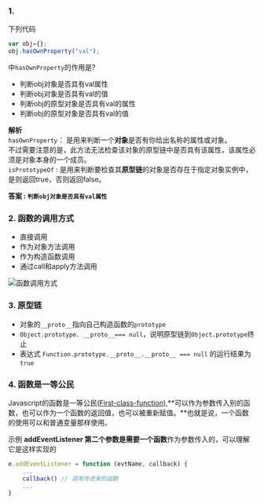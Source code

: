 ### 1.
下列代码
```javascript
var obj={};
obj.hasOwnProperty("val");
```
中```hasOwnProperty```的作用是?

* 判断obj对象是否具有val属性
* 判断obj对象是否具有val的值
* 判断obj的原型对象是否具有val的属性
* 判断obj的原型对象是否具有val的值

**解析**  
```hasOwnProperty```： 是用来判断一个**对象**是否有你给出名称的属性或对象。  
不过需要注意的是，此方法无法检查该对象的原型链中是否具有该属性，该属性必须是对象本身的一个成员。  
```isPrototypeOf``` : 是用来判断要检查其**原型链**的对象是否存在于指定对象实例中，是则返回true，否则返回false。

**答案 : ``` 判断obj对象是否具有val属性 ```**

### 2. 函数的调用方式

* 直接调用
* 作为对象方法调用
* 作为构造函数调用
* 通过call和apply方法调用

![函数调用方式](https://uploadfiles.nowcoder.com/images/20170213/3936586_1486951174438_2E756A236D128A21111515CF5E316E41)

### 3. 原型链

* 对象的```__proto__```指向自己构造函数的```prototype```
* ```Object.prototype. __proto__=== null```，说明原型链到```Object.prototype```终止
* 表达式 ```Function.prototype.__proto__.__proto__ === null``` 的运行结果为```true```

### 4. 函数是一等公民

Javascript的函数是一等公民([First-class-function](https://en.wikipedia.org/wiki/First-class_function)),**可以作为参数传入别的函数，也可以作为一个函数的返回值，也可以被重新赋值。**也就是说，一个函数的使用可以和普通变量那样使用。

示例 **addEventListener 第二个参数是需要一个函数**作为参数传入的，可以理解它是这样实现的
```javascript
e.addEventListener = function (evtName, callback) {
	...
	callback() // 调用传进来的函数
	...
}
```